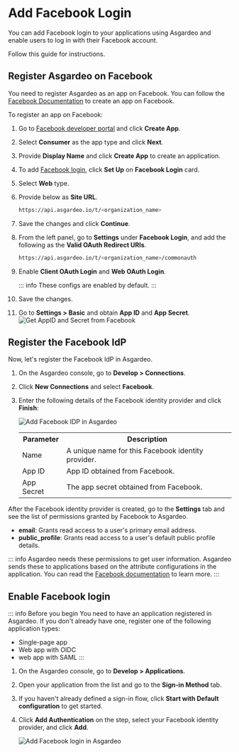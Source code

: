 # Add Facebook Login

You can add Facebook login to your applications using Asgardeo and enable users to log in with their Facebook account.

Follow this guide for instructions.

## Register Asgardeo on Facebook
You need to register Asgardeo as an app on Facebook. You can follow the [Facebook Documentation](https://developers.facebook.com/docs/development/create-an-app) to create an app on Facebook.

To register an app on Facebook:
1. Go to [Facebook developer portal](https://developers.facebook.com/apps) and click **Create App**.
2. Select **Consumer** as the app type and click **Next**.
3. Provide **Display Name** and click **Create App** to create an application.
4. To add [Facebook login](https://developers.facebook.com/docs/facebook-login/), click **Set Up** on **Facebook Login** card.
5. Select **Web** type.
6. Provide below as **Site URL**.
    ```bash no-line-numbers
    https://api.asgardeo.io/t/<organization_name>
    ```
8. Save the changes and click **Continue**.
7. From the left panel, go to **Settings** under **Facebook Login**, and add the following as the **Valid OAuth Redirect URIs**.
   ```bash no-line-numbers
   https://api.asgardeo.io/t/<organization_name>/commonauth
   ```
9. Enable **Client OAuth Login** and **Web OAuth Login**.

    ::: info
    These configs are enabled by default.
    :::

8. Save the changes.
9. Go to **Settings > Basic** and obtain **App ID** and **App Secret**.
      <img :src="$withBase('/assets/img/guides/idp/facebook-idp/app-id-secret-from-facebook.png')" alt="Get AppID and Secret from Facebook">

## Register the Facebook IdP

Now, let's register the Facebook IdP in Asgardeo.

1. On the Asgardeo console, go to **Develop > Connections**.
2. Click **New Connections** and select **Facebook**.
3. Enter the following details of the Facebook identity provider and click **Finish**:

    <img :src="$withBase('/assets/img/guides/idp/facebook-idp/add-facebook-idp.png')" alt="Add Facebook IDP in Asgardeo">

    <table>
        <tr>
            <th>Parameter</th>
            <th>Description</th>
        </tr>
        <tr>
            <td>Name</td>
            <td>A unique name for this Facebook identity provider.</td>
        </tr>
        <tr>
            <td>App ID</td>
            <td>App ID obtained from Facebook.</td>
        </tr>
        <tr>
            <td>App Secret</td>
            <td>The app secret obtained from Facebook.</td>
        </tr>
    </table>

After the Facebook identity provider is created, go to the **Settings** tab and see the list of permissions granted by Facebook to Asgardeo.

- **email**: Grants read access to a user's primary email address.
- **public_profile**: Grants read access to a user's default public profile details.  

::: info
Asgardeo needs these permissions to get user information. Asgardeo sends these to applications based on the attribute configurations in the application. You can read the [Facebook documentation](https://developers.facebook.com/docs/permissions/reference) to learn more.
:::

##  Enable Facebook login

::: info Before you begin
You need to have an application registered in Asgardeo. If you don't already have one, register one of the following application types:

-   <a :href="$withBase('/guides/applications/register-single-page-app/')">Single-page app</a>
-   <a :href="$withBase('/guides/applications/register-oidc-web-app/')">Web app with OIDC</a>
-   <a :href="$withBase('/guides/applications/register-saml-web-app/')">web app with SAML</a>
:::

1. On the Asgardeo console, go to **Develop > Applications**.
2. Open your application from the list and go to the **Sign-in Method** tab.
3. If you haven't already defined a sign-in flow, click **Start with Default configuration** to get started.
4. Click **Add Authentication** on the step, select your Facebook identity provider, and click **Add**.

    <img :src="$withBase('/assets/img/guides/idp/facebook-idp/add-facebook-federation-with-basic.png')" alt="Add Facebook login in Asgardeo">
